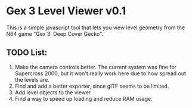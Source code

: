 # Gex 3 Level Viewer v0.1

This is a simple javascript tool that lets you view level geometry from the N64 game "Gex 3: Deep Cover Gecko".

## TODO List:

1. Make the camera controls better. The current system was fine for Supercross 2000, but it won't really work here due to how spread out the levels are.
2. Find and add a better exporter, since glTF seems to be limited.
3. Add level objects to the viewer.
4. Find a way to speed up loading and reduce RAM usage.
